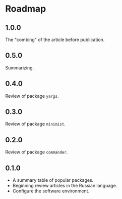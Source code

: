 # Roadmap

## 1.0.0

The "combing" of the article before publication.

## 0.5.0

Summarizing.

## 0.4.0

Review of package `yargs`.

## 0.3.0

Review of package `minimist`.

## 0.2.0

Review of package `commander`.

## 0.1.0

* A summary table of popular packages.
* Beginning review articles in the Russian language.
* Configure the software environment.
